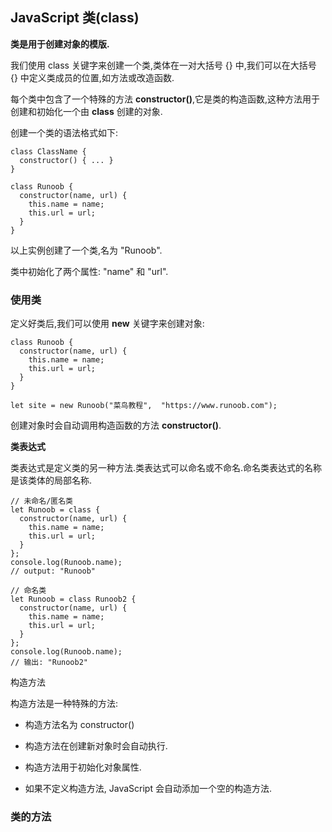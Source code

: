 ## JavaScript 类(class)

**类是用于创建对象的模版.**

我们使用 class 关键字来创建一个类,类体在一对大括号 {} 中,我们可以在大括号 {} 中定义类成员的位置,如方法或改造函数.

每个类中包含了一个特殊的方法 **constructor()**,它是类的构造函数,这种方法用于创建和初始化一个由 **class** 创建的对象.

创建一个类的语法格式如下:

```
class ClassName {
  constructor() { ... }
}
```

```
class Runoob {
  constructor(name, url) {
    this.name = name;
    this.url = url;
  }
}
```

以上实例创建了一个类,名为 "Runoob".

类中初始化了两个属性: "name" 和 "url".

### 使用类

定义好类后,我们可以使用 **new** 关键字来创建对象:

```
class Runoob {
  constructor(name, url) {
    this.name = name;
    this.url = url;
  }
}
 
let site = new Runoob("菜鸟教程",  "https://www.runoob.com");
```

创建对象时会自动调用构造函数的方法 **constructor()**.

**类表达式**

类表达式是定义类的另一种方法.类表达式可以命名或不命名.命名类表达式的名称是该类体的局部名称.

```
// 未命名/匿名类
let Runoob = class {
  constructor(name, url) {
    this.name = name;
    this.url = url;
  }
};
console.log(Runoob.name);
// output: "Runoob"
 
// 命名类
let Runoob = class Runoob2 {
  constructor(name, url) {
    this.name = name;
    this.url = url;
  }
};
console.log(Runoob.name);
// 输出: "Runoob2"
```

构造方法

构造方法是一种特殊的方法:

- 构造方法名为 constructor()

- 构造方法在创建新对象时会自动执行.

- 构造方法用于初始化对象属性.

- 如果不定义构造方法, JavaScript 会自动添加一个空的构造方法.

### 类的方法













































